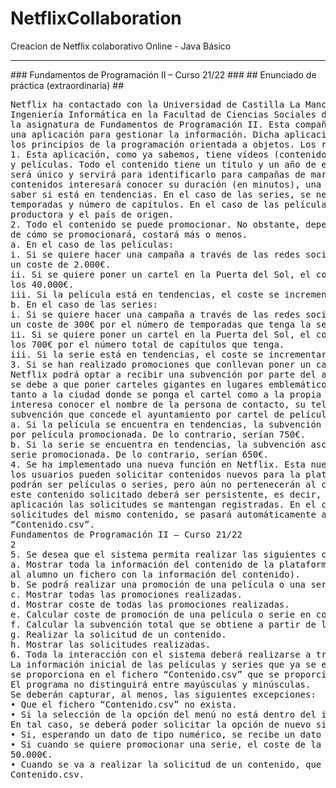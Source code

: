 # NetflixCollaboration
Creacion de Netflix colaborativo Online - Java Básico
<hr>
### Fundamentos de Programación II – Curso 21/22 ###
## Enunciado de práctica (extraordinaria) ##
<pre>
Netflix ha contactado con la Universidad de Castilla La Mancha porque los estudiantes de
Ingeniería Informática en la Facultad de Ciencias Sociales de Talavera de Reina han resaltado en
la asignatura de Fundamentos de Programación II. Esta compañía nos ha pedido que diseñemos
una aplicación para gestionar la información. Dicha aplicación se desarrollará en Java empleando
los principios de la programación orientada a objetos. Los requisitos que han pedido son:
1. Esta aplicación, como ya sabemos, tiene vídeos (contenido) en distintos formatos: series
y películas. Todo el contenido tiene un título y un año de estreno. El título del contenido
será único y servirá para identificarlo para campañas de marketing. De todos los
contenidos interesará conocer su duración (en minutos), una pequeña descripción y
saber si está en tendencias. En el caso de las series, se necesita conocer el número de
temporadas y número de capítulos. En el caso de las películas, se necesita saber la
productora y el país de origen.
2. Todo el contenido se puede promocionar. No obstante, dependiendo del contenido y
de cómo se promocionará, costará más o menos.
a. En el caso de las películas:
i. Si se quiere hacer una campaña a través de las redes sociales tendrá
un coste de 2.000€.
ii. Si se quiere poner un cartel en la Puerta del Sol, el coste ascenderá a
los 40.000€.
iii. Si la película está en tendencias, el coste se incrementará un 7%.
b. En el caso de las series:
i. Si se quiere hacer una campaña a través de las redes sociales tendrá
un coste de 300€ por el número de temporadas que tenga la serie.
ii. Si se quiere poner un cartel en la Puerta del Sol, el coste ascenderá a
los 700€ por el número total de capítulos que tenga.
iii. Si la serie está en tendencias, el coste se incrementará un 6%.
3. Si se han realizado promociones que conllevan poner un cartel en la Puerta del Sol,
Netflix podrá optar a recibir una subvención por parte del ayuntamiento de Madrid. Esto
se debe a que poner carteles gigantes en lugares emblemáticos de España favorece
tanto a la ciudad donde se ponga el cartel como a la propia Netflix. En cualquier caso,
interesa conocer el nombre de la persona de contacto, su teléfono y la cantidad de
subvención que concede el ayuntamiento por cartel de película.
a. Si la película se encuentra en tendencias, la subvención asciende a los 1000€
por película promocionada. De lo contrario, serían 750€.
b. Si la serie se encuentra en tendencias, la subvención asciende a los 750€ por
serie promocionada. De lo contrario, serían 650€.
4. Se ha implementado una nueva función en Netflix. Esta nueva función consiste en que
los usuarios pueden solicitar contenidos nuevos para la plataforma. Estos contenidos
podrán ser películas o series, pero aún no pertenecerán al catálogo de Netflix. Además,
este contenido solicitado deberá ser persistente, es decir, que una vez se cierre la
aplicación las solicitudes se mantengan registradas. En el caso de que se realicen 10
solicitudes del mismo contenido, se pasará automáticamente al fichero de
“Contenido.csv”.
Fundamentos de Programación II – Curso 21/22
2
5. Se desea que el sistema permita realizar las siguientes consultas:
a. Mostrar toda la información del contenido de la plataforma (se proporcionará
al alumno un fichero con la información del contenido).
b. Se podrá realizar una promoción de una película o una serie.
c. Mostrar todas las promociones realizadas.
d. Mostrar coste de todas las promociones realizadas.
e. Calcular coste de promoción de una película o serie en concreto.
f. Calcular la subvención total que se obtiene a partir de las películas o series.
g. Realizar la solicitud de un contenido.
h. Mostrar las solicitudes realizadas.
6. Toda la interacción con el sistema deberá realizarse a través de un menú de opciones.
La información inicial de las películas y series que ya se encuentran en la plataforma de Netflix
se proporciona en el fichero “Contenido.csv” que se proporcionará a través de Campus Virtual.
El programa no distinguirá entre mayúsculas y minúsculas.
Se deberán capturar, al menos, las siguientes excepciones:
• Que el fichero “Contenido.csv” no exista.
• Si la selección de la opción del menú no está dentro del intervalo de opciones válidas.
En tal caso, se deberá poder solicitar la opción de nuevo sin abandonar el programa.
• Si, esperando un dato de tipo numérico, se recibe un dato no numérico.
• Si cuando se quiere promocionar una serie, el coste de la promoción asciende de los
50.000€.
• Cuando se va a realizar la solicitud de un contenido, que éste no exista en el fichero de
Contenido.csv.
</pre>
